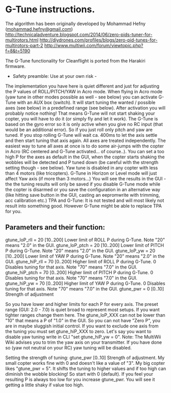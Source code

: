 # G-Tune instructions.

The algorithm has been originally developed by Mohammad Hefny (mohammad.hefny@gmail.com)
http://technicaladventure.blogspot.com/2014/06/zero-pids-tuner-for-multirotors.html
http://diydrones.com/profiles/blogs/zero-pid-tunes-for-multirotors-part-2
http://www.multiwii.com/forum/viewtopic.php?f=8&t=5190

The G-Tune functionality for Cleanflight is ported from the Harakiri firmware.

- Safety preamble: Use at your own risk -

The implementation you have here is quiet different and just for adjusting the P values of ROLL/PITCH/YAW in Acro mode.
When flying in Acro mode (yaw tune in other modes possible as well - see below) you can activate G-Tune with an AUX box (switch).
It will start tuning the wanted / possible axes (see below) in a predefined range (see below).
After activation you will probably notice nothing! That means G-Tune will not start shaking your copter, you will have to do it (or simply fly and let it work).
The G-Tune is based on the gyro error so it is only active when you give no RC input (that would be an additional error). So if you just roll only pitch
and yaw are tuned. If you stop rolling G-Tune will wait ca. 400ms to let the axis settle and then start tuning that axis again. All axes are treated independently.
The easiest way to tune all axes at once is to do some air-jumps with the copter in Acro (RC centered and G-Tune activated... of course..).
You can set a too high P for the axes as default in the GUI, when the copter starts shaking the wobbles will be detected and P tuned down (be careful with the strength setting though - see below).
Yaw tune is disabled in any copter with less than 4 motors (like tricopters).
G-Tune in Horizon or Level mode will just affect Yaw axis (if more than 3 motors...)
You will see the results in the GUI - the the tuning results will only be saved if you disable G-Tune mode while the copter is disarmed or you save the configuration in an alternative way (like hitting save button in the GUI, casting an eepromwrite with trimming, acc calibration etc.)
TPA and G-Tune: It is not tested and will most likely not result into something good. However G-Tune might be able to replace TPA for you.

## Parameters and their function:

gtune_loP_rll  = 20 [10..200] Lower limit of ROLL P during G-Tune.  Note "20" means "2.0" in the GUI.
gtune_loP_ptch = 20 [10..200] Lower limit of PITCH P during G-Tune. Note "20" means "2.0" in the GUI.
gtune_loP_yw   = 20 [10..200] Lower limit of YAW P during G-Tune.   Note "20" means "2.0" in the GUI.
gtune_hiP_rll  = 70 [0..200]  Higher limit of ROLL P during G-Tune. 0 Disables tuning for that axis.  Note "70" means "7.0" in the GUI.
gtune_hiP_ptch = 70 [0..200]  Higher limit of PITCH P during G-Tune. 0 Disables tuning for that axis. Note "70" means "7.0" in the GUI.
gtune_hiP_yw   = 70 [0..200]  Higher limit of YAW P during G-Tune. 0 Disables tuning for that axis.   Note "70" means "7.0" in the GUI.
gtune_pwr      = 0  [0..10]   Strength of adjustment

So you have lower and higher limits for each P for every axis. The preset range (GUI: 2.0 - 7.0) is quiet broad to represent most setups.
If you want tighter ranges change them here. The gtune_loP_XXX can not be lower than "10" that means a P of "1.0" in the GUI. So you can not have "Zero P",
you are in maybe sluggish initial control.
If you want to exclude one axis from the tuning you must set gtune_hiP_XXX to zero. Let's say you want to disable yaw tuning write in CLI
"set gtune_hiP_yw = 0". Note: The MultiWii Wiki advises you to trim the yaw axis on your transmitter. If you have done so (yaw not neutral on your RC)
yaw tuning will be disabled.

Setting the strength of tuning:
gtune_pwr [0..10] Strength of adjustment.
My small copter works fine with 0 and doesn't like a value of "3". My big copter likes "gtune_pwr = 5". It shifts the tuning to higher values and if too high can
diminish the wobble blocking! So start with 0 (default). If you feel your resulting P is always too low for you increase gtune_pwr. You will see it getting a little shaky
if value too high.
